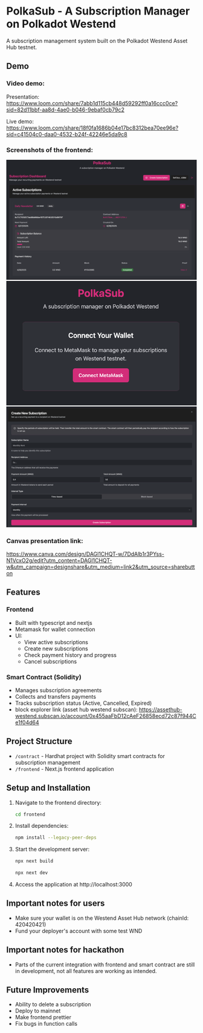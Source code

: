# PolkaSub - A Subscription Manager on Polkadot Westend

A subscription management system built on the Polkadot Westend Asset Hub testnet.

## Demo

### Video demo: 
Presentation:
https://www.loom.com/share/7abb1d115cb448d59292ff0a16ccc0ce?sid=82d11bbf-aa8d-4ae0-b046-9ebaf0cb79c2

Live demo:
https://www.loom.com/share/18f0fa1686b04e17bc8312bea70ee96e?sid=c41504c0-daa0-4532-b24f-42246e5da9c8


### Screenshots of the frontend:
![alt text](image.png)
![alt text](image-1.png)
![alt text](image-2.png)

### Canvas presentation link:
https://www.canva.com/design/DAGl1CHQT-w/7DdAlb1r3PYss-N1VcxO2g/edit?utm_content=DAGl1CHQT-w&utm_campaign=designshare&utm_medium=link2&utm_source=sharebutton

## Features

### Frontend
- Built with typescript and nextjs
- Metamask for wallet connection
- UI:
  - View active subscriptions
  - Create new subscriptions
  - Check payment history and progress
  - Cancel subscriptions

### Smart Contract (Solidity)
- Manages subscription agreements
- Collects and transfers payments
- Tracks subscription status (Active, Cancelled, Expired)
- block explorer link (asset hub westend subscan):
    https://assethub-westend.subscan.io/account/0x455aaFbD12cAeF26858ecd72c87f944Ce1f04d64


## Project Structure

- `/contract` - Hardhat project with Solidity smart contracts for subscription management
- `/frontend` - Next.js frontend application

## Setup and Installation

1. Navigate to the frontend directory:
   ```bash
   cd frontend
   ```

2. Install dependencies:
   ```bash
   npm install --legacy-peer-deps
   ```

3. Start the development server:
   ```bash
   npx next build
   ```
   ```bash
   npx next dev
   ```

4. Access the application at http://localhost:3000


## Important notes for users
- Make sure your wallet is on the Westend Asset Hub network (chainId: 420420421)
- Fund your deployer's account with some test WND

## Important notes for hackathon
- Parts of the current integration with frontend and smart contract are still in development, not all features are working as intended.

## Future Improvements
- Ability to delete a subscription
- Deploy to mainnet
- Make frontend prettier
- Fix bugs in function calls